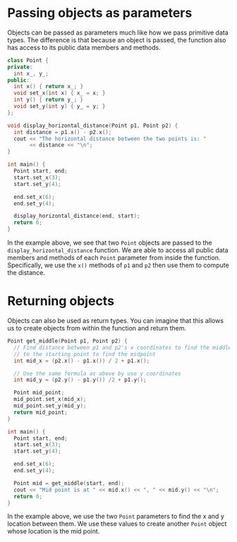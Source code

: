 # Passing objects as parameters
Objects can be passed as parameters much like how we pass primitive data types. The difference is that because an object is passed, the function also has access to its public data members and methods.

```cpp
class Point {
private:
  int x_, y_;
public:
  int x() { return x_; }
  void set_x(int x) { x_ = x; }
  int y() { return y_; }
  void set_y(int y) { y_ = y; }
};

void display_horizontal_distance(Point p1, Point p2) {
  int distance = p1.x() - p2.x();
  cout << "The horizontal distance between the two points is: "
       << distance << "\n";
}

int main() {
  Point start, end;
  start.set_x(3);
  start.set_y(4);

  end.set_x(6);
  end.set_y(4);

  display_horizontal_distance(end, start);
  return 0;
}

```

In the example above, we see that two `Point` objects are passed to the `display_horizontal_distance` function. We are able to access all public data members and methods of each `Point` parameter from inside the function. Specifically, we use the `x()` methods of `p1` and `p2` then use them to compute the distance.

# Returning objects
Objects can also be used as return types. You can imagine that this allows us to create objects from within the function and return them.

```cpp
Point get_middle(Point p1, Point p2) {
  // Find distance between p1 and p2's x coordinates to find the middle and add
  // to the starting point to find the midpoint
  int mid_x = (p2.x() - p1.x()) / 2 + p1.x();

  // Use the same formula as above by use y coordinates
  int mid_y = (p2.y() - p1.y()) /2 + p1.y();

  Point mid_point;
  mid_point.set_x(mid_x);
  mid_point.set_y(mid_y);
  return mid_point;
}

int main() {
  Point start, end;
  start.set_x(3);
  start.set_y(4);

  end.set_x(6);
  end.set_y(4);

  Point mid = get_middle(start, end);
  cout << "Mid point is at " << mid.x() << ", " << mid.y() << "\n";
  return 0;
}
```

In the example above, we use the two `Point` parameters to find the x and y location between them. We use these values to create another `Point` object whose location is the mid point.

